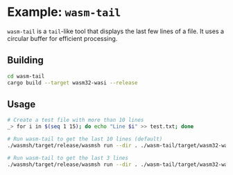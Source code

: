 # Example: `wasm-tail`

`wasm-tail` is a `tail`-like tool that displays the last few lines of a file. It uses a circular buffer for efficient processing.

## Building

```sh
cd wasm-tail
cargo build --target wasm32-wasi --release
```

## Usage

```sh
# Create a test file with more than 10 lines
_> for i in $(seq 1 15); do echo "Line $i" >> test.txt; done

# Run wasm-tail to get the last 10 lines (default)
./wasmsh/target/release/wasmsh run --dir . ./wasm-tail/target/wasm32-wasi/release/wasm-tail.wasm test.txt

# Run wasm-tail to get the last 3 lines
./wasmsh/target/release/wasmsh run --dir . ./wasm-tail/target/wasm32-wasi/release/wasm-tail.wasm -n 3 test.txt
```
